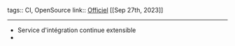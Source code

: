 tags:: CI, OpenSource
link:: [Officiel](https://woodpecker-ci.org/) 
[[Sep 27th, 2023]]
***

- Service d'intégration continue extensible
-